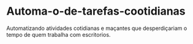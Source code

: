 # Automa-o-de-tarefas-cootidianas
Automatizando atividades cotidianas e maçantes que desperdiçariam o tempo de quem trabalha com escritorios.
